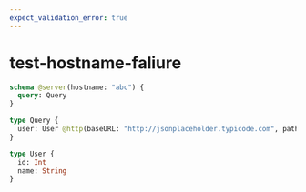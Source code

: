 ```yaml
---
expect_validation_error: true
---
```


# test-hostname-faliure

```graphql @server
schema @server(hostname: "abc") {
  query: Query
}

type Query {
  user: User @http(baseURL: "http://jsonplaceholder.typicode.com", path: "/users/1")
}

type User {
  id: Int
  name: String
}
```
